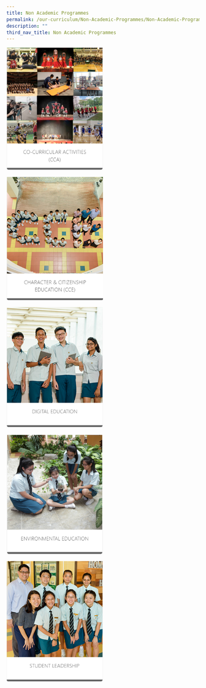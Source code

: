 ```yaml
---
title: Non Academic Programmes
permalink: /our-curriculum/Non-Academic-Programmes/Non-Academic-Programmes/
description: ""
third_nav_title: Non Academic Programmes
---
```

<a href="/our-curriculum/Distinctive-Programmes/Applied-Learning-Programme/" target = "\_blank"> <img style="width:50%" src="/images/Our%20Curriculum/Non%20Academic%20Programmes/NonAcademic%20Programmes/N1.png"></a>

<a href="/our-curriculum/Distinctive-Programmes/Applied-Learning-Programme/" target = "\_blank"> <img style="width:50%" src="/images/Our%20Curriculum/Non%20Academic%20Programmes/NonAcademic%20Programmes/N2.png"></a>

<a href="/our-curriculum/Distinctive-Programmes/Applied-Learning-Programme/" target = "\_blank"> <img style="width:50%" src="/images/Our%20Curriculum/Non%20Academic%20Programmes/NonAcademic%20Programmes/N3.png"></a>

<a href="/our-curriculum/Distinctive-Programmes/Applied-Learning-Programme/" target = "\_blank"> <img style="width:50%" src="/images/Our%20Curriculum/Non%20Academic%20Programmes/NonAcademic%20Programmes/N4.png"></a>

<a href="/our-curriculum/Distinctive-Programmes/Applied-Learning-Programme/" target = "\_blank"> <img style="width:50%" src="/images/Our%20Curriculum/Non%20Academic%20Programmes/NonAcademic%20Programmes/N5.png"></a>



